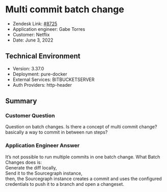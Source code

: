 # Multi commit batch change <!-- Ticket Title  Hint: include keywords to make it searchable -->

- Zendesk Link: [#8725](https://sourcegraph.zendesk.com/agent/tickets/8725)
- Application engineer: Gabe Torres
- Customer: Netflix <!-- Redact if this contains personally identifying information -->
- Date: June 3, 2022

<!-- Data populated from integration, speak to Ben Gordon or Michael Bali if not working -->
<!-- During Internal team trial, fill missing data manually (we are waiting for all data to sync) -->

## Technical Environment
- Version: 3.37.0​
- Deployment: pure-docker
- External Services: BITBUCKETSERVER
- Auth Providers: http-header

## Summary
### Customer Question
Question on batch changes. Is there a concept of multi commit change? basically a way to commit in between run steps?

### Application Engineer Answer
It’s not possible to run multiple commits in one batch change. What Batch Changes does is:  
Generate the diff locally,  
Send it to the Sourcegraph instance,  
then, the Sourcegraph instance creates a commit and uses the configured credentials to push it to a branch and open a changeset.

<!-- Once complete, upload a copy to https://github.com/sourcegraph/support-tools-internal/tree/main/resolved-tickets as a .md file -->
<!-- Name the file 8725.md -->
